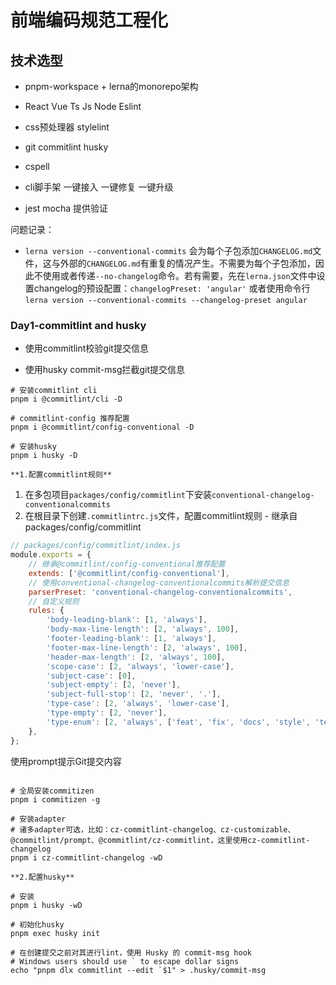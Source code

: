# 前端编码规范工程化

## 技术选型

- pnpm-workspace + lerna的monorepo架构

- React Vue Ts Js Node Eslint

- css预处理器 stylelint

- git commitlint husky

- cspell

- cli脚手架 一键接入 一键修复 一键升级

- jest mocha 提供验证

问题记录：

- `lerna version --conventional-commits` 会为每个子包添加`CHANGELOG.md`文件，这与外部的`CHANGELOG.md`有重复的情况产生。不需要为每个子包添加，因此不使用或者传递`--no-changelog`命令。若有需要，先在`lerna.json`文件中设置changelog的预设配置：`changelogPreset: 'angular'` 或者使用命令行`lerna version --conventional-commits --changelog-preset angular`

### Day1-commitlint and husky

- 使用commitlint校验git提交信息

- 使用husky commit-msg拦截git提交信息

```shell
# 安装commitlint cli
pnpm i @commitlint/cli -D

# commitlint-config 推荐配置
pnpm i @commitlint/config-conventional -D

# 安装husky
pnpm i husky -D
```

`**1.配置commitlint规则**`

1. 在多包项目`packages/config/commitlint`下安装`conventional-changelog-conventionalcommits`
2. 在根目录下创建`.commitlintrc.js`文件，配置commitlint规则 - 继承自packages/config/commitlint

```js
// packages/config/commitlint/index.js
module.exports = {
    // 继承@commitlint/config-conventional推荐配置
    extends: ['@commitlint/config-conventional'],
    // 使用conventional-changelog-conventionalcommits解析提交信息
    parserPreset: 'conventional-changelog-conventionalcommits',
    // 自定义规则
    rules: {
        'body-leading-blank': [1, 'always'],
        'body-max-line-length': [2, 'always', 100],
        'footer-leading-blank': [1, 'always'],
        'footer-max-line-length': [2, 'always', 100],
        'header-max-length': [2, 'always', 100],
        'scope-case': [2, 'always', 'lower-case'],
        'subject-case': [0],
        'subject-empty': [2, 'never'],
        'subject-full-stop': [2, 'never', '.'],
        'type-case': [2, 'always', 'lower-case'],
        'type-empty': [2, 'never'],
        'type-enum': [2, 'always', ['feat', 'fix', 'docs', 'style', 'test', 'refactor', 'chore', 'revert']],
    },
};

```

使用prompt提示Git提交内容

```shell

# 全局安装commitizen
pnpm i commitizen -g

# 安装adapter
# 诸多adapter可选，比如：cz-commitlint-changelog、cz-customizable、@commitlint/prompt、@commitlint/cz-commitlint，这里使用cz-commitlint-changelog
pnpm i cz-commitlint-changelog -wD

```

`**2.配置husky**`

```shell
# 安装
pnpm i husky -wD

# 初始化husky
pnpm exec husky init

# 在创建提交之前对其进行lint，使用 Husky 的 commit-msg hook
# Windows users should use ` to escape dollar signs
echo "pnpm dlx commitlint --edit `$1" > .husky/commit-msg

```
